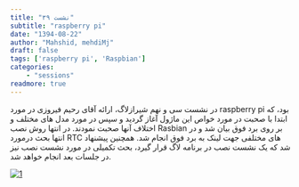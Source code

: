 ```yaml
---
title: "نشست ۳۹"
subtitle: "raspberry pi"
date: "1394-08-22"
author: "Mahshid, mehdiMj"
draft: false
tags: ['raspberry pi', 'Raspbian']
categories:
    - "sessions"
readmore: true
---
```

در نشست سی و نهم شیرازلاگ، ارائه آقای رحیم فیروزی در مورد raspberry pi بود، که ابتدا با صحبت در مورد خواص این ماژول آغاز گردید و سپس در مورد مدل های مختلف و اختلاف آنها صحبت نمودند. در انتها روش نصب Rasbian بر روی برد فوق بیان شد و در انتها بحث درمورد RTC های مختلفی جهت لینک به برد فوق انجام شد. همچنین پیشنهاد شد که یک نشست نصب در برنامه لاگ قرار گیرد، بحث تکمیلی در مورد نشست نصب نیز در جلسات بعد انجام خواهد شد.

<!--FIXME missing file [rasp](https://shirazlug.ir/wp-content/uploads/2015/11/rasp.zip)-->

[![1](/img/96e005b4-fdbb-11e6-86dd-a088b4d860141488289281.3354676.jpeg)](/img/96e005b4-fdbb-11e6-86dd-a088b4d860141488289281.3354676.jpeg)
